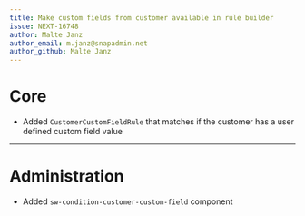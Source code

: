 ```yaml
---
title: Make custom fields from customer available in rule builder
issue: NEXT-16748
author: Malte Janz
author_email: m.janz@snapadmin.net 
author_github: Malte Janz
---
```

# Core
* Added `CustomerCustomFieldRule` that matches if the customer has a user defined custom field value
___
# Administration
* Added `sw-condition-customer-custom-field` component
